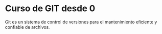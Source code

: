# Curso de GIT desde 0

Git es un sistema de control de versiones para el mantenimiento eficiente y confiable de archivos.